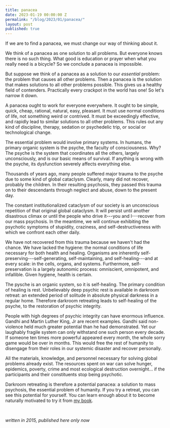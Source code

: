 ```yaml
---
title: panacea
date: 2023-01-19 00:00:00 Z
permalink: "/blog/2023/01/panacea/"
layout: post
published: true
---
```


If we are to find a panacea, we must change our way of thinking about it.

We think of a panacea as one solution to all problems. But everyone knows there is no such thing. What good is education or prayer when what you really need is a bicycle? So we conclude a panacea is impossible.

But suppose we think of a panacea as a solution to our _essential_ problem: the problem that causes all other problems. Then a panacea is the solution that makes solutions to all other problems possible. This gives us a healthy field of contenders. Practically every crackpot in the world has one! So let's narrow it down.

A panacea ought to work for everyone everywhere. It ought to be simple, quick, cheap, rational, natural, easy, pleasant. It must use normal conditions of life, not something weird or contrived. It must be exceedingly effective, and rapidly lead to similar solutions to all other problems. This rules out any kind of discipline, therapy, sedation or psychedelic trip, or social or technological change.

The essential problem would involve primary systems. In humans, the primary organic system is the psyche, the faculty of consciousness. Why? The psyche is the system that coordinates all the others, largely unconsciously, and is our basic means of survival. If anything is wrong with the psyche, its dysfunction severely affects everything else.

Thousands of years ago, many people suffered major trauma to the psyche due to some kind of global cataclysm. Clearly, many did not recover, probably the children. In their resulting psychosis, they passed this trauma on to their descendants through neglect and abuse, down to the present day.

The constant institutionalized cataclysm of our society is an unconscious repetition of that original global cataclysm. It will persist until another disastrous climax or until the people who drive it---you and I---recover from our mass psychosis. In the meantime, we will continue exhibiting the psychotic symptoms of stupidity, craziness, and self-destructiveness with which we confront each other daily.

We have not recovered from this trauma because we haven't had the chance. We have lacked the hygiene: the normal conditions of life necessary for both health and healing. Organisms are inherently self-preserving---self-generating, self-maintaining, and self-healing---and at every scale: in the cells, organs, and systems. Furthermore, self-preservation is a largely autonomic process: omniscient, omnipotent, and infallible. Given hygiene, health is certain.

The pysche is an organic system, so it is self-healing. The primary condition of healing is rest. Unbelievably deep psychic rest is available in darkroom retreat: an extended period of solitude in absolute physical darkness in a regular home. Therefore darkroom retreating leads to self-healing of the psyche, to the restoration of psychic integrity.

People with high degrees of psychic integrity can have enormous influence. Gandhi and Martin Luther King, Jr are recent examples. Gandhi said non-violence held much greater potential than he had demonstrated. Yet our laughably fragile system can only withstand one such person every decade. If someone ten times more powerful appeared every month, the whole sorry game would be over in months. This would free the rest of humanity to disengage from their roles in our systemic disaster and recover personally.

All the materials, knowledge, and personnel necessary for solving global problems already exist. The resources spent on war can solve hunger, epidemics, poverty, crime and most ecological destruction overnight... if the participants and their constituents stop being psychotic.

Darkroom retreating is therefore a potential panacea: a solution to mass psychosis, the essential problem of humanity. If you try a retreat, you can see this potential for yourself. You can learn enough about it to become naturally motivated to try it from [my book](/).

&nbsp;

_written in 2015, published here only now_
